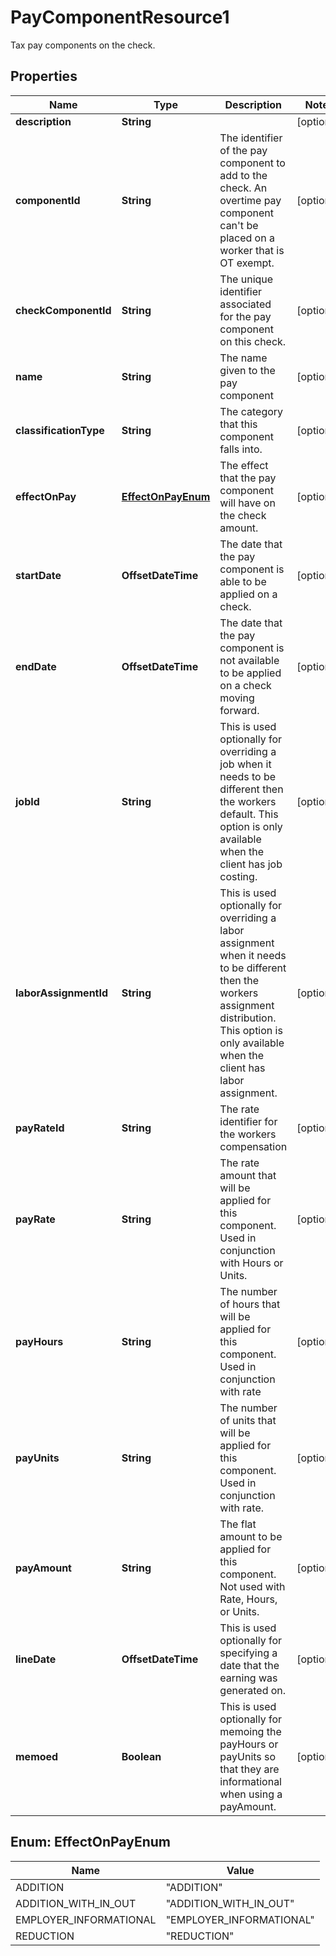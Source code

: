 

# PayComponentResource1

Tax pay components on the check.

## Properties

| Name | Type | Description | Notes |
|------------ | ------------- | ------------- | -------------|
|**description** | **String** |  |  [optional] |
|**componentId** | **String** | The identifier of the pay component to add to the check. An overtime pay component can&#39;t be placed on a worker that is OT exempt. |  [optional] |
|**checkComponentId** | **String** | The unique identifier associated for the pay component on this check. |  [optional] |
|**name** | **String** | The name given to the pay component |  [optional] |
|**classificationType** | **String** | The category that this component falls into. |  [optional] |
|**effectOnPay** | [**EffectOnPayEnum**](#EffectOnPayEnum) | The effect that the pay component will have on the check amount. |  [optional] |
|**startDate** | **OffsetDateTime** | The date that the pay component is able to be applied on a check. |  [optional] |
|**endDate** | **OffsetDateTime** | The date that the pay component is not available to be applied on a check moving forward. |  [optional] |
|**jobId** | **String** | This is used optionally for overriding a job when it needs to be different then the workers default. This option is only available when the client has job costing. |  [optional] |
|**laborAssignmentId** | **String** | This is used optionally for overriding a labor assignment when it needs to be different then the workers assignment distribution. This option is only available when the client has labor assignment. |  [optional] |
|**payRateId** | **String** | The rate identifier for the workers compensation |  [optional] |
|**payRate** | **String** | The rate amount that will be applied for this component. Used in conjunction with Hours or Units. |  [optional] |
|**payHours** | **String** | The number of hours that will be applied for this component. Used in conjunction with rate |  [optional] |
|**payUnits** | **String** | The number of units that will be applied for this component. Used in conjunction with rate. |  [optional] |
|**payAmount** | **String** | The flat amount to be applied for this component. Not used with Rate, Hours, or Units. |  [optional] |
|**lineDate** | **OffsetDateTime** | This is used optionally for specifying a date that the earning was generated on. |  [optional] |
|**memoed** | **Boolean** | This is used optionally for memoing the payHours or payUnits so that they are informational when using a payAmount. |  [optional] |



## Enum: EffectOnPayEnum

| Name | Value |
|---- | -----|
| ADDITION | &quot;ADDITION&quot; |
| ADDITION_WITH_IN_OUT | &quot;ADDITION_WITH_IN_OUT&quot; |
| EMPLOYER_INFORMATIONAL | &quot;EMPLOYER_INFORMATIONAL&quot; |
| REDUCTION | &quot;REDUCTION&quot; |



